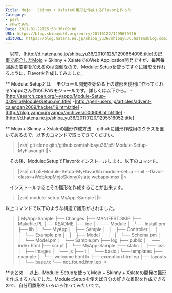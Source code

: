 ```yaml
---
Title: Mojo + Skinny + Xslateの雛形を作成するFlavorを作った
Category:
- perl
- 作ってみた
Date: 2011-01-22T15:58:36+09:00
URL: https://blog.shibayu36.org/entry/20110122/1295679516
EditURL: https://blog.hatena.ne.jp/shiba_yu36/shibayu36.hatenablog.com/atom/entry/12704591929888039059
---
```


　以前、[http://d.hatena.ne.jp/shiba_yu36/20101125/1290654098:title]の記事で紹介したMojo + Skinny + XslateでのWeb Application開発ですが、毎回毎回あの変更を加えるのは面倒なので、Module::Setupを使ってすぐに雛形を作れるように、Flavorを作成してみました。

** Module::Setupとは
　モジュール開発を始める上の雛形を便利に作ってくれるYappoさん作のCPANモジュールです。詳しくは以下から。
-[http://search.cpan.org/~yappo/Module-Setup-0.09/lib/Module/Setup.pm:title]
-[http://perl-users.jp/articles/advent-calendar/2009/hacker/19.html:title]
-[http://blog.yappo.jp/yappo/archives/000608.html:title]
-[http://d.hatena.ne.jp/shiba_yu36/20110120/1295516052:title]

** Mojo + Skinny + Xslateの雛形作成方法
　githubに雛形作成用のクラスを置いてあるので、以下のコマンドで取ってきてください。
>|zsh|
git clone git://github.com/shibayu36/p5-Module-Setup-MyFlavor.git
||<

　その後、Module::SetupでFlavorをインストールします。以下のコマンド。
>|zsh|
cd p5-Module-Setup-MyFlavor/lib
module-setup --init --flavor-class=+WebAppMojoSkinnyXslate webapp-msx
||<

　インストールするとその雛形を作成することが出来ます。
>|zsh|
module-setup MyApp::Sample
||<

以上コマンドで以下のような構造で雛形がされました。
>|
MyApp-Sample
├── Changes
├── MANIFEST.SKIP
├── Makefile.PL
├── README
├── inc
│&#160;&#160; └── Module
│&#160;&#160;     └── Install.pm
├── lib
│&#160;&#160; └── MyApp
│&#160;&#160;     ├── Sample
│&#160;&#160;     │&#160;&#160; ├── Controller
│&#160;&#160;     │&#160;&#160; │&#160;&#160; └── Example.pm
│&#160;&#160;     │&#160;&#160; ├── Model
│&#160;&#160;     │&#160;&#160; │&#160;&#160; └── Schema.pm
│&#160;&#160;     │&#160;&#160; └── Model.pm
│&#160;&#160;     └── Sample.pm
├── log
├── public
│&#160;&#160; └── index.html
├── script
│&#160;&#160; └── MyApp-Sample
├── static
│&#160;&#160; ├── css
│&#160;&#160; ├── images
│&#160;&#160; └── js
├── t
│&#160;&#160; └── basic.t
└── templates
    ├── example
    │&#160;&#160; └── welcome.html.tx
    ├── exception.html.ep
    ├── layouts
    │&#160;&#160; └── base.tx
    └── not_found.html.ep
|<

**まとめ
　以上、Module::Setupを使ってMojo + Skinny + Xslateの開発の雛形を作成する方法でした。Module::Setupを使えば自分の好きな雛形を作成できるので、自分用雛形をいろいろ作ってみたいです。



<script src="http://www.gmodules.com/ig/ifr?url=http://callee.jp/socialbuttons/sample/complete.xml&amp;up_articleUrl=http%3A%2F%2Fd.hatena.ne.jp%2Fshiba_yu36%2F20110122%2F1295679516&amp;up_articleTitle=%5Bperl%5D%5B%E4%BD%9C%E3%81%A3%E3%81%A6%E3%81%BF%E3%81%9F%5DMojo%20%2B%20Skinny%20%2B%20Xslate%E3%81%AE%E9%9B%9B%E5%BD%A2%E3%82%92%E4%BD%9C%E6%88%90%E3%81%99%E3%82%8BFlavor%E3%82%92%E4%BD%9C%E3%81%A3%E3%81%9F&amp;up_backgroundColor=%23FFFFFF&amp;up_mixiServiceKey=&amp;synd=open&amp;w=500&amp;h=21&amp;title=%E3%81%AF%E3%81%A6%E3%81%AA%E3%83%80%E3%82%A4%E3%82%A2%E3%83%AA%E3%83%BC%E3%82%BD%E3%83%BC%E3%82%B7%E3%83%A3%E3%83%AB%E3%83%9C%E3%82%BF%E3%83%B3&amp;border=%23ffffff%7C3px%2C1px+solid+%23999999&amp;output=js"></script>
